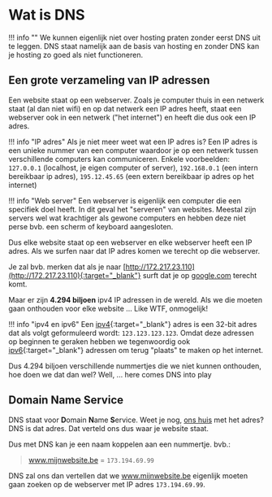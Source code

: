 # Wat is DNS

!!! info ""
    We kunnen eigenlijk niet over hosting praten zonder eerst DNS uit te leggen.
    DNS staat namelijk aan de basis van hosting en zonder DNS kan je hosting zo goed als niet functioneren.

## Een grote verzameling van IP adressen

Een website staat op een webserver. Zoals je computer thuis in een netwerk staat \(al dan niet wifi\) en op dat netwerk een IP adres heeft, staat een webserver ook in een netwerk \("het internet"\) en heeft die dus ook een IP adres.

!!! info "IP adres"
    Als je niet meer weet wat een IP adres is? Een IP adres is een unieke nummer van een computer waardoor je op een netwerk tussen verschillende computers kan communiceren. Enkele voorbeelden: `127.0.0.1` \(localhost, je eigen computer of server\), `192.168.0.1` \(een intern bereikbaar ip adres\), `195.12.45.65` \(een extern bereikbaar ip adres op het internet\)

!!! info "Web server"
    Een webserver is eigenlijk een computer die een specifiek doel heeft. In dit geval het "serveren" van websites. Meestal zijn servers wel wat krachtiger als gewone computers en hebben deze niet perse bvb. een scherm of keyboard aangesloten.

Dus elke website staat op een webserver en elke webserver heeft een IP adres. Als we surfen naar dat IP adres komen we terecht op die webserver.

Je zal bvb. merken dat als je naar [http://172.217.23.110](http://172.217.23.110){:target="_blank"} surft dat je op [google.com](https://google.com) terecht komt.

Maar er zijn **4.294 biljoen** ipv4 IP adressen in de wereld. Als we die moeten gaan onthouden voor elke website ... Like WTF, onmogelijk!

!!! info "ipv4 en ipv6"
    Een [ipv4](https://en.wikipedia.org/wiki/IPv4){:target="_blank"} adres is een 32-bit adres dat als volgt geformuleerd wordt: `123.123.123.123`. Omdat deze adressen op beginnen te geraken hebben we tegenwoordig ook [ipv6](https://en.wikipedia.org/wiki/IPv6){:target="_blank"} adressen om terug "plaats" te maken op het internet.

Dus 4.294 biljoen verschillende nummertjes die we niet kunnen onthouden, hoe doen we dat dan wel? Well, ... here comes DNS into play

## Domain Name Service

DNS staat voor **D**omain **N**ame **S**ervice. Weet je nog, [ons huis](/ons-huis) met het adres? DNS is dat adres. Dat verteld ons dus waar je website staat.

Dus met DNS kan je een naam koppelen aan een nummertje. bvb.:

> www.mijnwebsite.be = `173.194.69.99`

DNS zal ons dan vertellen dat we www.mijnwebsite.be eigenlijk moeten gaan zoeken op de webserver met IP adres `173.194.69.99`.
